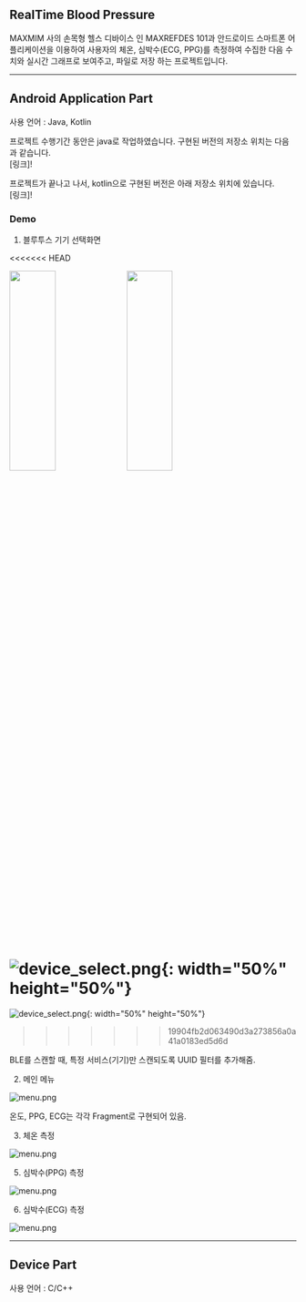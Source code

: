 ## RealTime Blood Pressure

MAXMIM 사의 손목형 헬스 디바이스 인 MAXREFDES 101과 안드로이드 스마트폰 어플리케이션을 이용하여
사용자의 체온, 심박수(ECG, PPG)를 측정하여 수집한 다음 수치와 실시간 그래프로 보여주고, 파일로 저장
하는 프로젝트입니다.

---

## Android Application Part
사용 언어 : Java, Kotlin

프로젝트 수행기간 동안은 java로 작업하였습니다. 구현된 버전의 저장소 위치는 다음과 같습니다.  
[링크]!

프로젝트가 끝나고 나서, kotlin으로 구현된 버전은 아래 저장소 위치에 있습니다.  
[링크]!

### Demo 

1. 블루투스 기기 선택화면  

<<<<<<< HEAD

<img src="./Documentation/images/device_select.jpg" width="40%" height="30%">

<img src="https://github.com/LeeJin0527/RealtimeBloodPressureMeasurement/blob/main/documentation/images/device_select.jpg" width="40%" height="30%">

![device_select.png](./Documentation/images/device_select.jpg){: width="50%" height="50%"}
=======
![device_select.png](./documentation/images/device_select.jpg){: width="50%" height="50%"}
>>>>>>> 19904fb2d063490d3a273856a0a41a0183ed5d6d

BLE를 스캔할 때, 특정 서비스(기기)만 스캔되도록 UUID 필터를 추가해줌.

2. 메인 메뉴  

![menu.png](./documentation/images/menu.jpg)

온도, PPG, ECG는 각각 Fragment로 구현되어 있음.

3. 체온 측정  

![menu.png](./documentation/images/ongoing_temp.jpg)


5. 심박수(PPG) 측정  

![menu.png](./documentation/images/ongoing_ppg.jpg)

6. 심박수(ECG) 측정  

![menu.png](./documentation/images/ongoing_ecg2.jpg)

---

## Device Part
사용 언어 : C/C++

